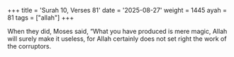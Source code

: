 +++
title = 'Surah 10, Verses 81'
date = '2025-08-27'
weight = 1445
ayah = 81
tags = ["allah"]
+++

When they did, Moses said, “What you have produced is mere magic, Allah will surely make it useless, for Allah certainly does not set right the work of the corruptors.